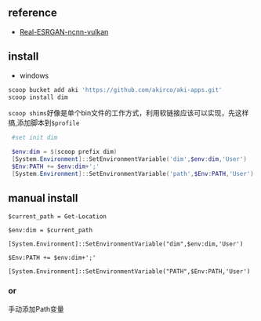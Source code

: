 ## reference

- [Real-ESRGAN-ncnn-vulkan](https://github.com/xinntao/Real-ESRGAN-ncnn-vulkan)

## install

- windows

```powershell
scoop bucket add aki 'https://github.com/akirco/aki-apps.git'
scoop install dim
```


`scoop shims`好像是单个bin文件的工作方式，利用软链接应该可以实现，先这样搞,添加脚本到`$profile`

```powershell
 #set init dim

 $env:dim = $(scoop prefix dim)
 [System.Environment]::SetEnvironmentVariable('dim',$env:dim,'User')
 $Env:PATH += $env:dim+';'
 [System.Environment]::SetEnvironmentVariable('path',$Env:PATH,'User')
```

## manual install

```
$current_path = Get-Location

$env:dim = $current_path

[System.Environment]::SetEnvironmentVariable("dim",$env:dim,'User')

$Env:PATH += $env:dim+';'

[System.Environment]::SetEnvironmentVariable("PATH",$Env:PATH,'User')
```

### or

手动添加Path变量
